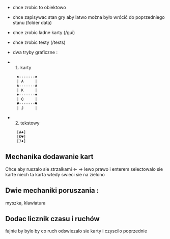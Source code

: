 - chce zrobic to obiektowo

- chce zapisywac stan gry aby latwo można było wrócić do poprzedniego stanu (folder data)

- chce zrobic ladne karty (/gui)

- chce zrobic testy (/tests)

- dwa tryby graficzne :
- 1. karty
```
     ♠-------♠
     | A     |
     ♣-------♣
     | K     |
     ♦-------♦
     | Q     |
     ♥-------♥
     | J     |
```
- 2. tekstowy
```
     [A♠]
     [K♥]
     [7♦]
```

## Mechanika dodawanie kart

Chce aby ruszalo sie strzalkami <- -> lewo prawo i enterem selectowalo sie karte
niech ta karta wtedy swieci sie na zielono

## Dwie mechaniki poruszania :
myszka,
klawiatura

## Dodac licznik czasu i ruchów

fajnie by bylo by co ruch odswiezalo sie karty i czyscilo poprzednie
